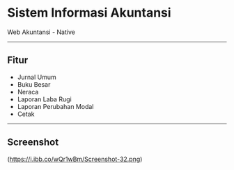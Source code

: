 # Sistem Informasi Akuntansi
Web Akuntansi - Native

---

## Fitur

- Jurnal Umum
- Buku Besar
- Neraca
- Laporan Laba Rugi
- Laporan Perubahan Modal
- Cetak

---
## Screenshot
(https://i.ibb.co/wQr1wBm/Screenshot-32.png)

